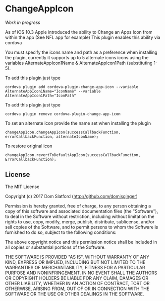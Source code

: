 ChangeAppIcon
==================

*Work in progress*

As of iOS 10.3 Apple introduced the ability to Change an Apps Icon from within the app (See NFL app for example)
This plugin enables this ability via cordova


You must specify the icons name and path as a preference when installing the plugin, currently it supports up to 5 alternate icons icons using the variables AlternateAppIcon1Name & AlternateAppIcon1Path (substituting 1-5).

To add this plugin just type

    cordova plugin add cordova-plugin-change-app-icon --variable AlternateAppIcon1Name="IconName" --variable AlternateAppIcon1Path="IconPath"

To add this plugin just type

    cordova plugin remove cordova-plugin-change-app-icon


To set an alternate icon provide the name set when installing the plugin

    changeAppIcon.changeAppIcon(successCallbackFunction, errorCallbackFunction, alternateIconName);

To restore original icon

    changeAppIcon.revertToDefaultAppIcon(successCallbackFunction, ErrorCallbackFunction);


## License

The MIT License

Copyright (c) 2017 Dom Slatford (http://github.com/domisginger)

Permission is hereby granted, free of charge, to any person obtaining a copy of this software and associated documentation files (the "Software"), to deal in the Software without restriction, including without limitation the rights to use, copy, modify, merge, publish, distribute, sublicense, and/or sell copies of the Software, and to permit persons to whom the Software is furnished to do so, subject to the following conditions:

The above copyright notice and this permission notice shall be included in all copies or substantial portions of the Software.

THE SOFTWARE IS PROVIDED "AS IS", WITHOUT WARRANTY OF ANY KIND, EXPRESS OR IMPLIED, INCLUDING BUT NOT LIMITED TO THE WARRANTIES OF MERCHANTABILITY, FITNESS FOR A PARTICULAR PURPOSE AND NONINFRINGEMENT. IN NO EVENT SHALL THE AUTHORS OR COPYRIGHT HOLDERS BE LIABLE FOR ANY CLAIM, DAMAGES OR OTHER LIABILITY, WHETHER IN AN ACTION OF CONTRACT, TORT OR OTHERWISE, ARISING FROM, OUT OF OR IN CONNECTION WITH THE SOFTWARE OR THE USE OR OTHER DEALINGS IN THE SOFTWARE.